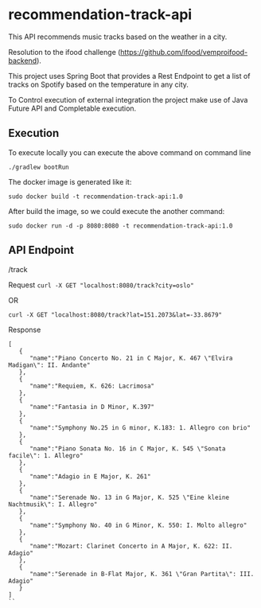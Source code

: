 # recommendation-track-api
This API recommends music tracks based on the weather in a city.

Resolution to the ifood challenge (https://github.com/ifood/vemproifood-backend).

This project uses Spring Boot that provides a Rest Endpoint to get a list of tracks on Spotify based on the temperature in any city.

To Control execution of external integration the project make use of Java Future API and Completable execution.

## Execution
To execute locally you can execute the above command on command line


`./gradlew bootRun`

The docker image is generated like it:

`sudo docker build -t recommendation-track-api:1.0`

After build the image, so we could execute the another command:


`sudo docker run -d -p 8080:8080 -t recommendation-track-api:1.0`
 

## API Endpoint

/track

Request
`curl -X GET "localhost:8080/track?city=oslo"`

OR

`curl -X GET "localhost:8080/track?lat=151.2073&lat=-33.8679"`

Response

```
[
   {
      "name":"Piano Concerto No. 21 in C Major, K. 467 \"Elvira Madigan\": II. Andante"
   },
   {
      "name":"Requiem, K. 626: Lacrimosa"
   },
   {
      "name":"Fantasia in D Minor, K.397"
   },
   {
      "name":"Symphony No.25 in G minor, K.183: 1. Allegro con brio"
   },
   {
      "name":"Piano Sonata No. 16 in C Major, K. 545 \"Sonata facile\": 1. Allegro"
   },
   {
      "name":"Adagio in E Major, K. 261"
   },
   {
      "name":"Serenade No. 13 in G Major, K. 525 \"Eine kleine Nachtmusik\": I. Allegro"
   },
   {
      "name":"Symphony No. 40 in G Minor, K. 550: I. Molto allegro"
   },
   {
      "name":"Mozart: Clarinet Concerto in A Major, K. 622: II. Adagio"
   },
   {
      "name":"Serenade in B-Flat Major, K. 361 \"Gran Partita\": III. Adagio"
   }
]
``
